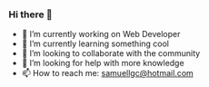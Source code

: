 ### Hi there 👋

<!--
**samuellgc/samuellgc** is a ✨ _special_ ✨ repository because its `README.md` (this file) appears on your GitHub profile.

Here are some ideas to get you started:
-->
- 🔭 I’m currently working on Web Developer
- 🌱 I’m currently learning something cool
- 👯 I’m looking to collaborate with the community
- 🤔 I’m looking for help with more knowledge
- 📫 How to reach me: samuellgc@hotmail.com

